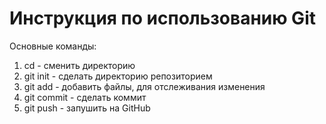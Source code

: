 # Инструкция по использованию Git

Основные команды:
1. cd - сменить директорию
2. git init - сделать директорию репозиторием
3. git add - добавить файлы, для отслеживания изменения
4. git commit - сделать коммит
5. git push - запушить на GitHub